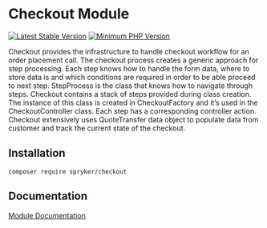 # Checkout Module
[![Latest Stable Version](https://poser.pugx.org/spryker/checkout/v/stable.svg)](https://packagist.org/packages/spryker/checkout)
[![Minimum PHP Version](https://img.shields.io/badge/php-%3E%3D%207.4-8892BF.svg)](https://php.net/)

Checkout provides the infrastructure to handle checkout workflow for an order placement call. The checkout process creates a generic approach for step processing. Each step knows how to handle the form data, where to store data is and which conditions are required in order to be able proceed to next step.
StepProcess is the class that knows how to navigate through steps. Checkout contains a stack of steps provided during class creation. The instance of this class is created in CheckoutFactory and it’s used in the CheckoutController class. Each step has a corresponding controller action. Checkout extensively uses QuoteTransfer data object to populate data from customer and track the current state of the checkout.

## Installation

```
composer require spryker/checkout
```

## Documentation

[Module Documentation](https://academy.spryker.com/developing_with_spryker/module_guide/checkout_process/checkout/checkout.html)
